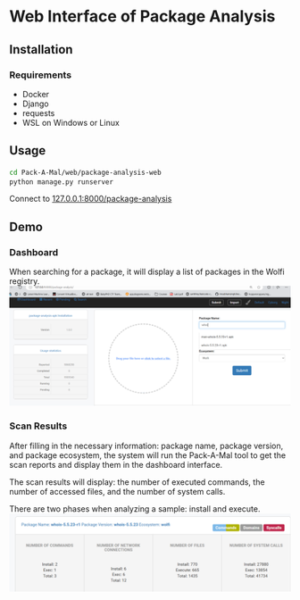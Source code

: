 # Web Interface of Package Analysis

## Installation

### Requirements
- Docker
- Django
- requests
- WSL on Windows or Linux

## Usage

```bash
cd Pack-A-Mal/web/package-analysis-web
python manage.py runserver
```

Connect to [127.0.0.1:8000/package-analysis](http://127.0.0.1:8000/package-analysis)

## Demo

### Dashboard
When searching for a package, it will display a list of packages in the Wolfi registry.
![Dashboard](images/dashboard.png)

### Scan Results
After filling in the necessary information: package name, package version, and package ecosystem, the system will run the Pack-A-Mal tool to get the scan reports and display them in the dashboard interface.

The scan results will display: the number of executed commands, the number of accessed files, and the number of system calls.

There are two phases when analyzing a sample: install and execute.
![Results](images/results.png)
